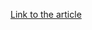 [Link to the article](https://www.nist.gov/blogs/cybersecurity-insights/cybersecurity-awareness-month-2023-blog-series-using-strong-passwords)
